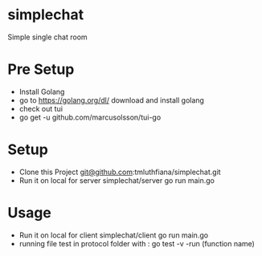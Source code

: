 # simplechat
Simple single chat room 

# Pre Setup
- Install Golang
- go to https://golang.org/dl/ download and install golang
- check out tui
- go get -u github.com/marcusolsson/tui-go

# Setup
- Clone this Project git@github.com:tmluthfiana/simplechat.git
- Run it on local for server simplechat/server go run main.go

# Usage
- Run it on local for client simplechat/client go run main.go
- running file test in protocol folder with : go test -v -run (function name)
